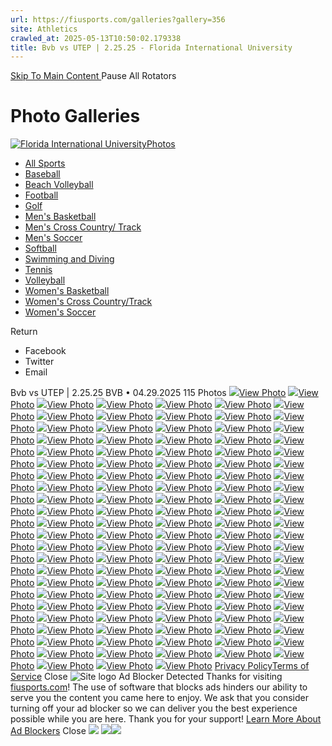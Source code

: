 ```yaml
---
url: https://fiusports.com/galleries?gallery=356
site: Athletics
crawled_at: 2025-05-13T10:50:02.179338
title: Bvb vs UTEP | 2.25.25 - Florida International University
---
```


[ Skip To Main Content ](https://fiusports.com/galleries/womens-beach-volleyball/bvb-vs-utep-2-25-25/356#main-content) Pause All Rotators 
# Photo Galleries
[![Florida International University](https://fiusports.com/images/logos/site/site.png?height=60)Photos](https://fiusports.com/galleries/)
  * [All Sports](https://fiusports.com/galleries/)
  * [Baseball](https://fiusports.com/galleries/baseball/1)
  * [Beach Volleyball](https://fiusports.com/galleries/womens-beach-volleyball/19)
  * [Football](https://fiusports.com/galleries/football/4)
  * [Golf](https://fiusports.com/galleries/womens-golf/20)
  * [Men's Basketball](https://fiusports.com/galleries/mens-basketball/6)
  * [Men's Cross Country/ Track](https://fiusports.com/galleries/mens-cross-country/7)
  * [Men's Soccer](https://fiusports.com/galleries/mens-soccer/9)
  * [Softball](https://fiusports.com/galleries/softball/10)
  * [Swimming and Diving](https://fiusports.com/galleries/womens-swimming-and-diving/15)
  * [Tennis](https://fiusports.com/galleries/womens-tennis/16)
  * [Volleyball](https://fiusports.com/galleries/womens-volleyball/18)
  * [Women's Basketball](https://fiusports.com/galleries/womens-basketball/12)
  * [Women's Cross Country/Track](https://fiusports.com/galleries/womens-track-and-field/17)
  * [Women's Soccer](https://fiusports.com/galleries/womens-soccer/14)


Return
  * Facebook
  * Twitter
  * Email


Bvb vs UTEP | 2.25.25
BVB • 04.29.2025
115 Photos
[![](https://fiusports.com/galleries/womens-beach-volleyball/bvb-vs-utep-2-25-25/356)View Photo](https://fiusports.com/galleries/womens-beach-volleyball/bvb-vs-utep-2-25-25/image-1/356/62681)
[![](https://fiusports.com/galleries/womens-beach-volleyball/bvb-vs-utep-2-25-25/356)View Photo](https://fiusports.com/galleries/womens-beach-volleyball/bvb-vs-utep-2-25-25/image-2/356/62682)
[![](https://fiusports.com/galleries/womens-beach-volleyball/bvb-vs-utep-2-25-25/356)View Photo](https://fiusports.com/galleries/womens-beach-volleyball/bvb-vs-utep-2-25-25/image-3/356/62683)
[![](https://fiusports.com/galleries/womens-beach-volleyball/bvb-vs-utep-2-25-25/356)View Photo](https://fiusports.com/galleries/womens-beach-volleyball/bvb-vs-utep-2-25-25/image-4/356/62684)
[![](https://fiusports.com/galleries/womens-beach-volleyball/bvb-vs-utep-2-25-25/356)View Photo](https://fiusports.com/galleries/womens-beach-volleyball/bvb-vs-utep-2-25-25/image-5/356/62685)
[![](https://fiusports.com/galleries/womens-beach-volleyball/bvb-vs-utep-2-25-25/356)View Photo](https://fiusports.com/galleries/womens-beach-volleyball/bvb-vs-utep-2-25-25/image-6/356/62686)
[![](https://fiusports.com/galleries/womens-beach-volleyball/bvb-vs-utep-2-25-25/356)View Photo](https://fiusports.com/galleries/womens-beach-volleyball/bvb-vs-utep-2-25-25/image-7/356/62687)
[![](https://fiusports.com/galleries/womens-beach-volleyball/bvb-vs-utep-2-25-25/356)View Photo](https://fiusports.com/galleries/womens-beach-volleyball/bvb-vs-utep-2-25-25/image-8/356/62688)
[![](https://fiusports.com/galleries/womens-beach-volleyball/bvb-vs-utep-2-25-25/356)View Photo](https://fiusports.com/galleries/womens-beach-volleyball/bvb-vs-utep-2-25-25/image-9/356/62689)
[![](https://fiusports.com/galleries/womens-beach-volleyball/bvb-vs-utep-2-25-25/356)View Photo](https://fiusports.com/galleries/womens-beach-volleyball/bvb-vs-utep-2-25-25/image-10/356/62690)
[![](https://fiusports.com/galleries/womens-beach-volleyball/bvb-vs-utep-2-25-25/356)View Photo](https://fiusports.com/galleries/womens-beach-volleyball/bvb-vs-utep-2-25-25/image-11/356/62691)
[![](https://fiusports.com/galleries/womens-beach-volleyball/bvb-vs-utep-2-25-25/356)View Photo](https://fiusports.com/galleries/womens-beach-volleyball/bvb-vs-utep-2-25-25/image-12/356/62692)
[![](https://fiusports.com/galleries/womens-beach-volleyball/bvb-vs-utep-2-25-25/356)View Photo](https://fiusports.com/galleries/womens-beach-volleyball/bvb-vs-utep-2-25-25/image-13/356/62693)
[![](https://fiusports.com/galleries/womens-beach-volleyball/bvb-vs-utep-2-25-25/356)View Photo](https://fiusports.com/galleries/womens-beach-volleyball/bvb-vs-utep-2-25-25/image-14/356/62694)
[![](https://fiusports.com/galleries/womens-beach-volleyball/bvb-vs-utep-2-25-25/356)View Photo](https://fiusports.com/galleries/womens-beach-volleyball/bvb-vs-utep-2-25-25/image-15/356/62695)
[![](https://fiusports.com/galleries/womens-beach-volleyball/bvb-vs-utep-2-25-25/356)View Photo](https://fiusports.com/galleries/womens-beach-volleyball/bvb-vs-utep-2-25-25/image-16/356/62696)
[![](https://fiusports.com/galleries/womens-beach-volleyball/bvb-vs-utep-2-25-25/356)View Photo](https://fiusports.com/galleries/womens-beach-volleyball/bvb-vs-utep-2-25-25/image-17/356/62697)
[![](https://fiusports.com/galleries/womens-beach-volleyball/bvb-vs-utep-2-25-25/356)View Photo](https://fiusports.com/galleries/womens-beach-volleyball/bvb-vs-utep-2-25-25/image-18/356/62698)
[![](https://fiusports.com/galleries/womens-beach-volleyball/bvb-vs-utep-2-25-25/356)View Photo](https://fiusports.com/galleries/womens-beach-volleyball/bvb-vs-utep-2-25-25/image-19/356/62699)
[![](https://fiusports.com/galleries/womens-beach-volleyball/bvb-vs-utep-2-25-25/356)View Photo](https://fiusports.com/galleries/womens-beach-volleyball/bvb-vs-utep-2-25-25/image-20/356/62700)
[![](https://fiusports.com/galleries/womens-beach-volleyball/bvb-vs-utep-2-25-25/356)View Photo](https://fiusports.com/galleries/womens-beach-volleyball/bvb-vs-utep-2-25-25/image-21/356/62701)
[![](https://fiusports.com/galleries/womens-beach-volleyball/bvb-vs-utep-2-25-25/356)View Photo](https://fiusports.com/galleries/womens-beach-volleyball/bvb-vs-utep-2-25-25/image-22/356/62702)
[![](https://fiusports.com/galleries/womens-beach-volleyball/bvb-vs-utep-2-25-25/356)View Photo](https://fiusports.com/galleries/womens-beach-volleyball/bvb-vs-utep-2-25-25/image-23/356/62703)
[![](https://fiusports.com/galleries/womens-beach-volleyball/bvb-vs-utep-2-25-25/356)View Photo](https://fiusports.com/galleries/womens-beach-volleyball/bvb-vs-utep-2-25-25/image-24/356/62704)
[![](https://fiusports.com/galleries/womens-beach-volleyball/bvb-vs-utep-2-25-25/356)View Photo](https://fiusports.com/galleries/womens-beach-volleyball/bvb-vs-utep-2-25-25/image-25/356/62705)
[![](https://fiusports.com/galleries/womens-beach-volleyball/bvb-vs-utep-2-25-25/356)View Photo](https://fiusports.com/galleries/womens-beach-volleyball/bvb-vs-utep-2-25-25/image-26/356/62706)
[![](https://fiusports.com/galleries/womens-beach-volleyball/bvb-vs-utep-2-25-25/356)View Photo](https://fiusports.com/galleries/womens-beach-volleyball/bvb-vs-utep-2-25-25/image-27/356/62707)
[![](https://fiusports.com/galleries/womens-beach-volleyball/bvb-vs-utep-2-25-25/356)View Photo](https://fiusports.com/galleries/womens-beach-volleyball/bvb-vs-utep-2-25-25/image-28/356/62708)
[![](https://fiusports.com/galleries/womens-beach-volleyball/bvb-vs-utep-2-25-25/356)View Photo](https://fiusports.com/galleries/womens-beach-volleyball/bvb-vs-utep-2-25-25/image-29/356/62709)
[![](https://fiusports.com/galleries/womens-beach-volleyball/bvb-vs-utep-2-25-25/356)View Photo](https://fiusports.com/galleries/womens-beach-volleyball/bvb-vs-utep-2-25-25/image-30/356/62710)
[![](https://fiusports.com/galleries/womens-beach-volleyball/bvb-vs-utep-2-25-25/356)View Photo](https://fiusports.com/galleries/womens-beach-volleyball/bvb-vs-utep-2-25-25/image-31/356/62711)
[![](https://fiusports.com/galleries/womens-beach-volleyball/bvb-vs-utep-2-25-25/356)View Photo](https://fiusports.com/galleries/womens-beach-volleyball/bvb-vs-utep-2-25-25/image-32/356/62712)
[![](https://fiusports.com/galleries/womens-beach-volleyball/bvb-vs-utep-2-25-25/356)View Photo](https://fiusports.com/galleries/womens-beach-volleyball/bvb-vs-utep-2-25-25/image-33/356/62713)
[![](https://fiusports.com/galleries/womens-beach-volleyball/bvb-vs-utep-2-25-25/356)View Photo](https://fiusports.com/galleries/womens-beach-volleyball/bvb-vs-utep-2-25-25/image-34/356/62714)
[![](https://fiusports.com/galleries/womens-beach-volleyball/bvb-vs-utep-2-25-25/356)View Photo](https://fiusports.com/galleries/womens-beach-volleyball/bvb-vs-utep-2-25-25/image-35/356/62715)
[![](https://fiusports.com/galleries/womens-beach-volleyball/bvb-vs-utep-2-25-25/356)View Photo](https://fiusports.com/galleries/womens-beach-volleyball/bvb-vs-utep-2-25-25/image-36/356/62716)
[![](https://fiusports.com/galleries/womens-beach-volleyball/bvb-vs-utep-2-25-25/356)View Photo](https://fiusports.com/galleries/womens-beach-volleyball/bvb-vs-utep-2-25-25/image-37/356/62717)
[![](https://fiusports.com/galleries/womens-beach-volleyball/bvb-vs-utep-2-25-25/356)View Photo](https://fiusports.com/galleries/womens-beach-volleyball/bvb-vs-utep-2-25-25/image-38/356/62718)
[![](https://fiusports.com/galleries/womens-beach-volleyball/bvb-vs-utep-2-25-25/356)View Photo](https://fiusports.com/galleries/womens-beach-volleyball/bvb-vs-utep-2-25-25/image-39/356/62719)
[![](https://fiusports.com/galleries/womens-beach-volleyball/bvb-vs-utep-2-25-25/356)View Photo](https://fiusports.com/galleries/womens-beach-volleyball/bvb-vs-utep-2-25-25/image-40/356/62720)
[![](https://fiusports.com/galleries/womens-beach-volleyball/bvb-vs-utep-2-25-25/356)View Photo](https://fiusports.com/galleries/womens-beach-volleyball/bvb-vs-utep-2-25-25/image-41/356/62721)
[![](https://fiusports.com/galleries/womens-beach-volleyball/bvb-vs-utep-2-25-25/356)View Photo](https://fiusports.com/galleries/womens-beach-volleyball/bvb-vs-utep-2-25-25/image-42/356/62722)
[![](https://fiusports.com/galleries/womens-beach-volleyball/bvb-vs-utep-2-25-25/356)View Photo](https://fiusports.com/galleries/womens-beach-volleyball/bvb-vs-utep-2-25-25/image-43/356/62723)
[![](https://fiusports.com/galleries/womens-beach-volleyball/bvb-vs-utep-2-25-25/356)View Photo](https://fiusports.com/galleries/womens-beach-volleyball/bvb-vs-utep-2-25-25/image-44/356/62724)
[![](https://fiusports.com/galleries/womens-beach-volleyball/bvb-vs-utep-2-25-25/356)View Photo](https://fiusports.com/galleries/womens-beach-volleyball/bvb-vs-utep-2-25-25/image-45/356/62725)
[![](https://fiusports.com/galleries/womens-beach-volleyball/bvb-vs-utep-2-25-25/356)View Photo](https://fiusports.com/galleries/womens-beach-volleyball/bvb-vs-utep-2-25-25/image-46/356/62726)
[![](https://fiusports.com/galleries/womens-beach-volleyball/bvb-vs-utep-2-25-25/356)View Photo](https://fiusports.com/galleries/womens-beach-volleyball/bvb-vs-utep-2-25-25/image-47/356/62727)
[![](https://fiusports.com/galleries/womens-beach-volleyball/bvb-vs-utep-2-25-25/356)View Photo](https://fiusports.com/galleries/womens-beach-volleyball/bvb-vs-utep-2-25-25/image-48/356/62728)
[![](https://fiusports.com/galleries/womens-beach-volleyball/bvb-vs-utep-2-25-25/356)View Photo](https://fiusports.com/galleries/womens-beach-volleyball/bvb-vs-utep-2-25-25/image-49/356/62729)
[![](https://fiusports.com/galleries/womens-beach-volleyball/bvb-vs-utep-2-25-25/356)View Photo](https://fiusports.com/galleries/womens-beach-volleyball/bvb-vs-utep-2-25-25/image-50/356/62730)
[![](https://fiusports.com/galleries/womens-beach-volleyball/bvb-vs-utep-2-25-25/356)View Photo](https://fiusports.com/galleries/womens-beach-volleyball/bvb-vs-utep-2-25-25/image-51/356/62731)
[![](https://fiusports.com/galleries/womens-beach-volleyball/bvb-vs-utep-2-25-25/356)View Photo](https://fiusports.com/galleries/womens-beach-volleyball/bvb-vs-utep-2-25-25/image-52/356/62732)
[![](https://fiusports.com/galleries/womens-beach-volleyball/bvb-vs-utep-2-25-25/356)View Photo](https://fiusports.com/galleries/womens-beach-volleyball/bvb-vs-utep-2-25-25/image-53/356/62733)
[![](https://fiusports.com/galleries/womens-beach-volleyball/bvb-vs-utep-2-25-25/356)View Photo](https://fiusports.com/galleries/womens-beach-volleyball/bvb-vs-utep-2-25-25/image-54/356/62734)
[![](https://fiusports.com/galleries/womens-beach-volleyball/bvb-vs-utep-2-25-25/356)View Photo](https://fiusports.com/galleries/womens-beach-volleyball/bvb-vs-utep-2-25-25/image-55/356/62735)
[![](https://fiusports.com/galleries/womens-beach-volleyball/bvb-vs-utep-2-25-25/356)View Photo](https://fiusports.com/galleries/womens-beach-volleyball/bvb-vs-utep-2-25-25/image-56/356/62736)
[![](https://fiusports.com/galleries/womens-beach-volleyball/bvb-vs-utep-2-25-25/356)View Photo](https://fiusports.com/galleries/womens-beach-volleyball/bvb-vs-utep-2-25-25/image-57/356/62737)
[![](https://fiusports.com/galleries/womens-beach-volleyball/bvb-vs-utep-2-25-25/356)View Photo](https://fiusports.com/galleries/womens-beach-volleyball/bvb-vs-utep-2-25-25/image-58/356/62738)
[![](https://fiusports.com/galleries/womens-beach-volleyball/bvb-vs-utep-2-25-25/356)View Photo](https://fiusports.com/galleries/womens-beach-volleyball/bvb-vs-utep-2-25-25/image-59/356/62739)
[![](https://fiusports.com/galleries/womens-beach-volleyball/bvb-vs-utep-2-25-25/356)View Photo](https://fiusports.com/galleries/womens-beach-volleyball/bvb-vs-utep-2-25-25/image-60/356/62740)
[![](https://fiusports.com/galleries/womens-beach-volleyball/bvb-vs-utep-2-25-25/356)View Photo](https://fiusports.com/galleries/womens-beach-volleyball/bvb-vs-utep-2-25-25/image-61/356/62741)
[![](https://fiusports.com/galleries/womens-beach-volleyball/bvb-vs-utep-2-25-25/356)View Photo](https://fiusports.com/galleries/womens-beach-volleyball/bvb-vs-utep-2-25-25/image-62/356/62742)
[![](https://fiusports.com/galleries/womens-beach-volleyball/bvb-vs-utep-2-25-25/356)View Photo](https://fiusports.com/galleries/womens-beach-volleyball/bvb-vs-utep-2-25-25/image-63/356/62743)
[![](https://fiusports.com/galleries/womens-beach-volleyball/bvb-vs-utep-2-25-25/356)View Photo](https://fiusports.com/galleries/womens-beach-volleyball/bvb-vs-utep-2-25-25/image-64/356/62744)
[![](https://fiusports.com/galleries/womens-beach-volleyball/bvb-vs-utep-2-25-25/356)View Photo](https://fiusports.com/galleries/womens-beach-volleyball/bvb-vs-utep-2-25-25/image-65/356/62745)
[![](https://fiusports.com/galleries/womens-beach-volleyball/bvb-vs-utep-2-25-25/356)View Photo](https://fiusports.com/galleries/womens-beach-volleyball/bvb-vs-utep-2-25-25/image-66/356/62746)
[![](https://fiusports.com/galleries/womens-beach-volleyball/bvb-vs-utep-2-25-25/356)View Photo](https://fiusports.com/galleries/womens-beach-volleyball/bvb-vs-utep-2-25-25/image-67/356/62747)
[![](https://fiusports.com/galleries/womens-beach-volleyball/bvb-vs-utep-2-25-25/356)View Photo](https://fiusports.com/galleries/womens-beach-volleyball/bvb-vs-utep-2-25-25/image-68/356/62748)
[![](https://fiusports.com/galleries/womens-beach-volleyball/bvb-vs-utep-2-25-25/356)View Photo](https://fiusports.com/galleries/womens-beach-volleyball/bvb-vs-utep-2-25-25/image-69/356/62749)
[![](https://fiusports.com/galleries/womens-beach-volleyball/bvb-vs-utep-2-25-25/356)View Photo](https://fiusports.com/galleries/womens-beach-volleyball/bvb-vs-utep-2-25-25/image-70/356/62750)
[![](https://fiusports.com/galleries/womens-beach-volleyball/bvb-vs-utep-2-25-25/356)View Photo](https://fiusports.com/galleries/womens-beach-volleyball/bvb-vs-utep-2-25-25/image-71/356/62751)
[![](https://fiusports.com/galleries/womens-beach-volleyball/bvb-vs-utep-2-25-25/356)View Photo](https://fiusports.com/galleries/womens-beach-volleyball/bvb-vs-utep-2-25-25/image-72/356/62752)
[![](https://fiusports.com/galleries/womens-beach-volleyball/bvb-vs-utep-2-25-25/356)View Photo](https://fiusports.com/galleries/womens-beach-volleyball/bvb-vs-utep-2-25-25/image-73/356/62753)
[![](https://fiusports.com/galleries/womens-beach-volleyball/bvb-vs-utep-2-25-25/356)View Photo](https://fiusports.com/galleries/womens-beach-volleyball/bvb-vs-utep-2-25-25/image-74/356/62754)
[![](https://fiusports.com/galleries/womens-beach-volleyball/bvb-vs-utep-2-25-25/356)View Photo](https://fiusports.com/galleries/womens-beach-volleyball/bvb-vs-utep-2-25-25/image-75/356/62755)
[![](https://fiusports.com/galleries/womens-beach-volleyball/bvb-vs-utep-2-25-25/356)View Photo](https://fiusports.com/galleries/womens-beach-volleyball/bvb-vs-utep-2-25-25/image-76/356/62756)
[![](https://fiusports.com/galleries/womens-beach-volleyball/bvb-vs-utep-2-25-25/356)View Photo](https://fiusports.com/galleries/womens-beach-volleyball/bvb-vs-utep-2-25-25/image-77/356/62757)
[![](https://fiusports.com/galleries/womens-beach-volleyball/bvb-vs-utep-2-25-25/356)View Photo](https://fiusports.com/galleries/womens-beach-volleyball/bvb-vs-utep-2-25-25/image-78/356/62758)
[![](https://fiusports.com/galleries/womens-beach-volleyball/bvb-vs-utep-2-25-25/356)View Photo](https://fiusports.com/galleries/womens-beach-volleyball/bvb-vs-utep-2-25-25/image-79/356/62759)
[![](https://fiusports.com/galleries/womens-beach-volleyball/bvb-vs-utep-2-25-25/356)View Photo](https://fiusports.com/galleries/womens-beach-volleyball/bvb-vs-utep-2-25-25/image-80/356/62760)
[![](https://fiusports.com/galleries/womens-beach-volleyball/bvb-vs-utep-2-25-25/356)View Photo](https://fiusports.com/galleries/womens-beach-volleyball/bvb-vs-utep-2-25-25/image-81/356/62761)
[![](https://fiusports.com/galleries/womens-beach-volleyball/bvb-vs-utep-2-25-25/356)View Photo](https://fiusports.com/galleries/womens-beach-volleyball/bvb-vs-utep-2-25-25/image-82/356/62762)
[![](https://fiusports.com/galleries/womens-beach-volleyball/bvb-vs-utep-2-25-25/356)View Photo](https://fiusports.com/galleries/womens-beach-volleyball/bvb-vs-utep-2-25-25/image-83/356/62763)
[![](https://fiusports.com/galleries/womens-beach-volleyball/bvb-vs-utep-2-25-25/356)View Photo](https://fiusports.com/galleries/womens-beach-volleyball/bvb-vs-utep-2-25-25/image-84/356/62764)
[![](https://fiusports.com/galleries/womens-beach-volleyball/bvb-vs-utep-2-25-25/356)View Photo](https://fiusports.com/galleries/womens-beach-volleyball/bvb-vs-utep-2-25-25/image-85/356/62765)
[![](https://fiusports.com/galleries/womens-beach-volleyball/bvb-vs-utep-2-25-25/356)View Photo](https://fiusports.com/galleries/womens-beach-volleyball/bvb-vs-utep-2-25-25/image-86/356/62766)
[![](https://fiusports.com/galleries/womens-beach-volleyball/bvb-vs-utep-2-25-25/356)View Photo](https://fiusports.com/galleries/womens-beach-volleyball/bvb-vs-utep-2-25-25/image-87/356/62767)
[![](https://fiusports.com/galleries/womens-beach-volleyball/bvb-vs-utep-2-25-25/356)View Photo](https://fiusports.com/galleries/womens-beach-volleyball/bvb-vs-utep-2-25-25/image-88/356/62768)
[![](https://fiusports.com/galleries/womens-beach-volleyball/bvb-vs-utep-2-25-25/356)View Photo](https://fiusports.com/galleries/womens-beach-volleyball/bvb-vs-utep-2-25-25/image-89/356/62769)
[![](https://fiusports.com/galleries/womens-beach-volleyball/bvb-vs-utep-2-25-25/356)View Photo](https://fiusports.com/galleries/womens-beach-volleyball/bvb-vs-utep-2-25-25/image-90/356/62770)
[![](https://fiusports.com/galleries/womens-beach-volleyball/bvb-vs-utep-2-25-25/356)View Photo](https://fiusports.com/galleries/womens-beach-volleyball/bvb-vs-utep-2-25-25/image-91/356/62771)
[![](https://fiusports.com/galleries/womens-beach-volleyball/bvb-vs-utep-2-25-25/356)View Photo](https://fiusports.com/galleries/womens-beach-volleyball/bvb-vs-utep-2-25-25/image-92/356/62772)
[![](https://fiusports.com/galleries/womens-beach-volleyball/bvb-vs-utep-2-25-25/356)View Photo](https://fiusports.com/galleries/womens-beach-volleyball/bvb-vs-utep-2-25-25/image-93/356/62773)
[![](https://fiusports.com/galleries/womens-beach-volleyball/bvb-vs-utep-2-25-25/356)View Photo](https://fiusports.com/galleries/womens-beach-volleyball/bvb-vs-utep-2-25-25/image-94/356/62774)
[![](https://fiusports.com/galleries/womens-beach-volleyball/bvb-vs-utep-2-25-25/356)View Photo](https://fiusports.com/galleries/womens-beach-volleyball/bvb-vs-utep-2-25-25/image-95/356/62775)
[![](https://fiusports.com/galleries/womens-beach-volleyball/bvb-vs-utep-2-25-25/356)View Photo](https://fiusports.com/galleries/womens-beach-volleyball/bvb-vs-utep-2-25-25/image-96/356/62776)
[![](https://fiusports.com/galleries/womens-beach-volleyball/bvb-vs-utep-2-25-25/356)View Photo](https://fiusports.com/galleries/womens-beach-volleyball/bvb-vs-utep-2-25-25/image-97/356/62777)
[![](https://fiusports.com/galleries/womens-beach-volleyball/bvb-vs-utep-2-25-25/356)View Photo](https://fiusports.com/galleries/womens-beach-volleyball/bvb-vs-utep-2-25-25/image-98/356/62778)
[![](https://fiusports.com/galleries/womens-beach-volleyball/bvb-vs-utep-2-25-25/356)View Photo](https://fiusports.com/galleries/womens-beach-volleyball/bvb-vs-utep-2-25-25/image-99/356/62779)
[![](https://fiusports.com/galleries/womens-beach-volleyball/bvb-vs-utep-2-25-25/356)View Photo](https://fiusports.com/galleries/womens-beach-volleyball/bvb-vs-utep-2-25-25/image-100/356/62780)
[![](https://fiusports.com/galleries/womens-beach-volleyball/bvb-vs-utep-2-25-25/356)View Photo](https://fiusports.com/galleries/womens-beach-volleyball/bvb-vs-utep-2-25-25/image-101/356/62781)
[![](https://fiusports.com/galleries/womens-beach-volleyball/bvb-vs-utep-2-25-25/356)View Photo](https://fiusports.com/galleries/womens-beach-volleyball/bvb-vs-utep-2-25-25/image-102/356/62782)
[![](https://fiusports.com/galleries/womens-beach-volleyball/bvb-vs-utep-2-25-25/356)View Photo](https://fiusports.com/galleries/womens-beach-volleyball/bvb-vs-utep-2-25-25/image-103/356/62783)
[![](https://fiusports.com/galleries/womens-beach-volleyball/bvb-vs-utep-2-25-25/356)View Photo](https://fiusports.com/galleries/womens-beach-volleyball/bvb-vs-utep-2-25-25/image-104/356/62784)
[![](https://fiusports.com/galleries/womens-beach-volleyball/bvb-vs-utep-2-25-25/356)View Photo](https://fiusports.com/galleries/womens-beach-volleyball/bvb-vs-utep-2-25-25/image-105/356/62785)
[![](https://fiusports.com/galleries/womens-beach-volleyball/bvb-vs-utep-2-25-25/356)View Photo](https://fiusports.com/galleries/womens-beach-volleyball/bvb-vs-utep-2-25-25/image-106/356/62786)
[![](https://fiusports.com/galleries/womens-beach-volleyball/bvb-vs-utep-2-25-25/356)View Photo](https://fiusports.com/galleries/womens-beach-volleyball/bvb-vs-utep-2-25-25/image-107/356/62787)
[![](https://fiusports.com/galleries/womens-beach-volleyball/bvb-vs-utep-2-25-25/356)View Photo](https://fiusports.com/galleries/womens-beach-volleyball/bvb-vs-utep-2-25-25/image-108/356/62788)
[![](https://fiusports.com/galleries/womens-beach-volleyball/bvb-vs-utep-2-25-25/356)View Photo](https://fiusports.com/galleries/womens-beach-volleyball/bvb-vs-utep-2-25-25/image-109/356/62789)
[![](https://fiusports.com/galleries/womens-beach-volleyball/bvb-vs-utep-2-25-25/356)View Photo](https://fiusports.com/galleries/womens-beach-volleyball/bvb-vs-utep-2-25-25/image-110/356/62790)
[![](https://fiusports.com/galleries/womens-beach-volleyball/bvb-vs-utep-2-25-25/356)View Photo](https://fiusports.com/galleries/womens-beach-volleyball/bvb-vs-utep-2-25-25/image-111/356/62791)
[![](https://fiusports.com/galleries/womens-beach-volleyball/bvb-vs-utep-2-25-25/356)View Photo](https://fiusports.com/galleries/womens-beach-volleyball/bvb-vs-utep-2-25-25/image-112/356/62792)
[![](https://fiusports.com/galleries/womens-beach-volleyball/bvb-vs-utep-2-25-25/356)View Photo](https://fiusports.com/galleries/womens-beach-volleyball/bvb-vs-utep-2-25-25/image-113/356/62793)
[![](https://fiusports.com/galleries/womens-beach-volleyball/bvb-vs-utep-2-25-25/356)View Photo](https://fiusports.com/galleries/womens-beach-volleyball/bvb-vs-utep-2-25-25/image-114/356/62794)
[![](https://fiusports.com/galleries/womens-beach-volleyball/bvb-vs-utep-2-25-25/356)View Photo](https://fiusports.com/galleries/womens-beach-volleyball/bvb-vs-utep-2-25-25/image-115/356/62795)
[Privacy Policy](https://www.sidearmsports.com/privacypolicy/)[Terms of Service](https://www.sidearmsports.com/terms-of-service/)
Close
![Site logo](https://fiusports.com/images/logos/site/site.png?width=48)
Ad Blocker Detected
Thanks for visiting [fiusports.com](https://fiusports.com/galleries/womens-beach-volleyball/bvb-vs-utep-2-25-25/356)!
The use of software that blocks ads hinders our ability to serve you the content you came here to enjoy.
We ask that you consider turning off your ad blocker so we can deliver you the best experience possible while you are here.
Thank you for your support!
[Learn More About Ad Blockers](http://www.sidearmsports.com/blockers)
Close
![](https://adservice.google.com/ddm/fls/z/dc_pre=CP2OorDYoI0DFX1ZuAQdNWoP_A;src=8031022;type=count0;cat=sitev0;dc_lat=;dc_rdid=;tag_for_child_directed_treatment=;ord=1;num=7758221279532.045)
![](https://insight.adsrvr.org/track/conv/?adv=3xwb5d7&ct=0:6dpl0mk&fmt=3)![](https://adservice.google.com/ddm/fls/z/dc_pre=CNnUorDYoI0DFR5LuAQd-kEDoA;src=8031022;type=counter;cat=sitev0;dc_lat=;dc_rdid=;tag_for_child_directed_treatment=;ord=1;num=6566862891706.405)

